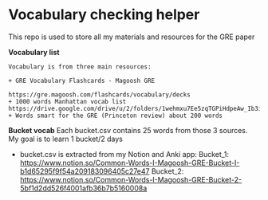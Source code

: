 # Vocabulary checking helper 
This repo is used to store all my materials and resources for the GRE paper 

**Vocabulary list** 

    Vocabulary is from three main resources:  

    + GRE Vocabulary Flashcards - Magoosh GRE  
     
    https://gre.magoosh.com/flashcards/vocabulary/decks
    + 1000 words Manhattan vocab list
    https://drive.google.com/drive/u/2/folders/1wehmxu7Ee5zqTGPiHdpeAw_Ib3iHvfyP
    + Words smart for the GRE (Princeton review) about 200 words 

**Bucket vocab**
Each bucket.csv contains 25 words from those 3 sources. 
My goal is to learn 1 bucket/2 days 
- bucket.csv is extracted from my Notion and Anki app: 
        Bucket_1: https://www.notion.so/Common-Words-I-Magoosh-GRE-Bucket-I-b1d65295f9f54a209183096405c27e47 
        Bucket_2: https://www.notion.so/Common-Words-I-Magoosh-GRE-Bucket-2-5bf1d2dd526f4001afb36b7b5160008a